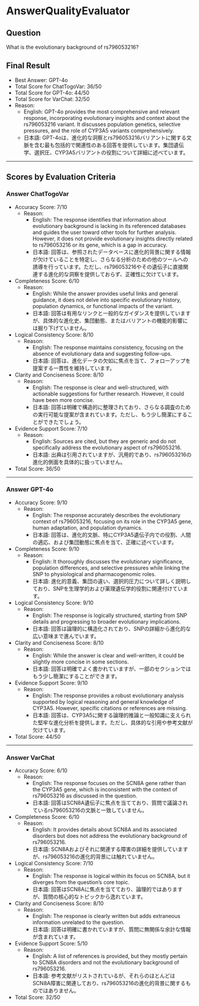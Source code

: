 # AnswerQualityEvaluator

## Question

What is the evolutionary background of rs796053216?

## Final Result

- Best Answer: GPT-4o
- Total Score for ChatTogoVar: 36/50
- Total Score for GPT-4o: 44/50
- Total Score for VarChat: 32/50
- Reason:
  - English: GPT-4o provides the most comprehensive and relevant response, incorporating evolutionary insights and context about the rs796053216 variant. It discusses population genetics, selective pressures, and the role of CYP3A5 variants comprehensively. 
  - 日本語: GPT-4oは、進化的な洞察とrs796053216バリアントに関する文脈を含む最も包括的で関連性のある回答を提供しています。集団遺伝学、選択圧、CYP3A5バリアントの役割について詳細に述べています。

---

## Scores by Evaluation Criteria

### Answer ChatTogoVar
- Accuracy Score: 7/10
  - Reason: 
    - English: The response identifies that information about evolutionary background is lacking in its referenced databases and guides the user toward other tools for further analysis. However, it does not provide evolutionary insights directly related to rs796053216 or its gene, which is a gap in accuracy.
    - 日本語: 回答は、参照されたデータベースに進化的背景に関する情報が欠けていることを特定し、さらなる分析のための他のツールへの誘導を行っています。ただし、rs796053216やその遺伝子に直接関連する進化的な洞察を提供しておらず、正確性に欠けています。
- Completeness Score: 6/10
  - Reason: 
    - English: While the answer provides useful links and general guidance, it does not delve into specific evolutionary history, population dynamics, or functional impacts of the variant.
    - 日本語: 回答は有用なリンクと一般的なガイダンスを提供していますが、具体的な進化史、集団動態、またはバリアントの機能的影響には掘り下げていません。
- Logical Consistency Score: 8/10
  - Reason: 
    - English: The response maintains consistency, focusing on the absence of evolutionary data and suggesting follow-ups.
    - 日本語: 回答は、進化データの欠如に焦点を当て、フォローアップを提案する一貫性を維持しています。
- Clarity and Conciseness Score: 8/10
  - Reason: 
    - English: The response is clear and well-structured, with actionable suggestions for further research. However, it could have been more concise.
    - 日本語: 回答は明確で構造的に整理されており、さらなる調査のための実行可能な提案が含まれています。ただし、もう少し簡潔にすることができたでしょう。
- Evidence Support Score: 7/10
  - Reason: 
    - English: Sources are cited, but they are generic and do not specifically address the evolutionary aspect of rs796053216.
    - 日本語: 出典は引用されていますが、汎用的であり、rs796053216の進化的側面を具体的に扱っていません。
- Total Score: 36/50

---

### Answer GPT-4o
- Accuracy Score: 9/10
  - Reason: 
    - English: The response accurately describes the evolutionary context of rs796053216, focusing on its role in the CYP3A5 gene, human adaptation, and population dynamics.
    - 日本語: 回答は、進化的文脈、特にCYP3A5遺伝子内での役割、人間の適応、および集団動態に焦点を当て、正確に述べています。
- Completeness Score: 9/10
  - Reason: 
    - English: It thoroughly discusses the evolutionary significance, population differences, and selective pressures while linking the SNP to physiological and pharmacogenomic roles.
    - 日本語: 進化的意義、集団の違い、選択的圧力について詳しく説明しており、SNPを生理学的および薬理遺伝学的役割に関連付けています。
- Logical Consistency Score: 9/10
  - Reason: 
    - English: The response is logically structured, starting from SNP details and progressing to broader evolutionary implications.
    - 日本語: 回答は論理的に構造化されており、SNPの詳細から進化的な広い意味まで進んでいます。
- Clarity and Conciseness Score: 8/10
  - Reason: 
    - English: While the answer is clear and well-written, it could be slightly more concise in some sections.
    - 日本語: 回答は明確でよく書かれていますが、一部のセクションではもう少し簡潔にすることができます。
- Evidence Support Score: 9/10
  - Reason: 
    - English: The response provides a robust evolutionary analysis supported by logical reasoning and general knowledge of CYP3A5. However, specific citations or references are missing.
    - 日本語: 回答は、CYP3A5に関する論理的推論と一般知識に支えられた堅牢な進化分析を提供します。ただし、具体的な引用や参考文献が欠けています。
- Total Score: 44/50

---

### Answer VarChat
- Accuracy Score: 6/10
  - Reason: 
    - English: The response focuses on the SCN8A gene rather than the CYP3A5 gene, which is inconsistent with the context of rs796053216 as discussed in the question.
    - 日本語: 回答はSCN8A遺伝子に焦点を当てており、質問で議論されているrs796053216の文脈と一致していません。
- Completeness Score: 6/10
  - Reason: 
    - English: It provides details about SCN8A and its associated disorders but does not address the evolutionary background of rs796053216.
    - 日本語: SCN8Aおよびそれに関連する障害の詳細を提供していますが、rs796053216の進化的背景には触れていません。
- Logical Consistency Score: 7/10
  - Reason: 
    - English: The response is logical within its focus on SCN8A, but it diverges from the question’s core topic.
    - 日本語: 回答はSCN8Aに焦点を当てており、論理的ではありますが、質問の核心的なトピックから逸れています。
- Clarity and Conciseness Score: 8/10
  - Reason: 
    - English: The response is clearly written but adds extraneous information unrelated to the question.
    - 日本語: 回答は明確に書かれていますが、質問に無関係な余計な情報が含まれています。
- Evidence Support Score: 5/10
  - Reason: 
    - English: A list of references is provided, but they mostly pertain to SCN8A disorders and not the evolutionary background of rs796053216.
    - 日本語: 参考文献がリストされているが、それらのほとんどはSCN8A障害に関連しており、rs796053216の進化的背景に関するものではありません。
- Total Score: 32/50